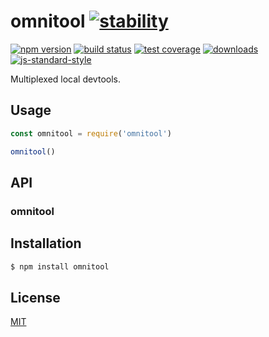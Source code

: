# omnitool [![stability][0]][1]
[![npm version][2]][3] [![build status][4]][5] [![test coverage][6]][7]
[![downloads][8]][9] [![js-standard-style][10]][11]

Multiplexed local devtools.

## Usage
```js
const omnitool = require('omnitool')

omnitool()
```

## API
### omnitool

## Installation
```sh
$ npm install omnitool
```

## License
[MIT](https://tldrlegal.com/license/mit-license)

[0]: https://img.shields.io/badge/stability-experimental-orange.svg?style=flat-square
[1]: https://nodejs.org/api/documentation.html#documentation_stability_index
[2]: https://img.shields.io/npm/v/omnitool.svg?style=flat-square
[3]: https://npmjs.org/package/omnitool
[4]: https://img.shields.io/travis/yoshuawuyts/omnitool/master.svg?style=flat-square
[5]: https://travis-ci.org/yoshuawuyts/omnitool
[6]: https://img.shields.io/codecov/c/github/yoshuawuyts/omnitool/master.svg?style=flat-square
[7]: https://codecov.io/github/yoshuawuyts/omnitool
[8]: http://img.shields.io/npm/dm/omnitool.svg?style=flat-square
[9]: https://npmjs.org/package/omnitool
[10]: https://img.shields.io/badge/code%20style-standard-brightgreen.svg?style=flat-square
[11]: https://github.com/feross/standard
